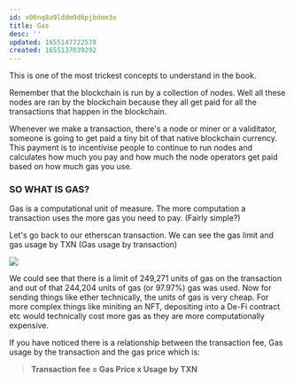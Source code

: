 ```yaml
---
id: x06nq8a9lddm9d6pjbdom3o
title: Gas
desc: ''
updated: 1655147722578
created: 1655137039292
---
```

This is one of the most trickest concepts to understand in the book. 

Remember that the blockchain is run by a collection of nodes. Well all these nodes are ran by the blockchain because they all get paid for all the transactions that happen in the blockchain. 

Whenever we make a transaction, there's a node or miner or a validitator, someone is going to get paid a tiny bit of that native blockchain currency. This payment is to incentivise people to continue to run nodes and calculates how much you pay and how much the node operators get paid based on how much gas you use. 

### SO WHAT IS GAS?
Gas is a computational unit of measure. The more computation a transaction uses the more gas you need to pay. (Fairly simple?)
 
Let's go back to our etherscan transaction. We can see the gas limit and gas usage by TXN (Gas usage by transaction)

![](/assets/images/2022-06-14-03-09-22.png)

We could see that there is a limit of 249,271 units of gas on the transaction and out of that 244,204 units of gas (or 97.97%) gas was used. Now for sending things like ether technically, the units of gas is very cheap. For more complex things like miniting an NFT, depositing into a De-Fi contract etc would technically cost more gas as they are more computationally expensive.

If you have noticed there is a relationship between the transaction fee, Gas usage by the transaction and the gas price which is:

> **Transaction fee = Gas Price x Usage by TXN**

